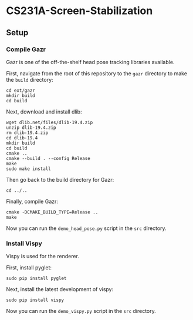 # CS231A-Screen-Stabilization

## Setup

### Compile Gazr
Gazr is one of the off-the-shelf head pose tracking libraries available.

First, navigate from the root of this repository to the `gazr` directory to make the `build` directory:

```
cd ext/gazr
mkdir build
cd build
```

Next, download and install dlib:

```
wget dlib.net/files/dlib-19.4.zip
unzip dlib-19.4.zip
rm dlib-19.4.zip
cd dlib-19.4
mkdir build
cd build
cmake ..
cmake --build . --config Release
make
sudo make install
```

Then go back to the build directory for Gazr:

```
cd ../..
```

Finally, compile Gazr:

```
cmake -DCMAKE_BUILD_TYPE=Release ..
make
```

Now you can run the `demo_head_pose.py` script in the `src` directory.

### Install Vispy
Vispy is used for the renderer.

First, install pyglet:

```
sudo pip install pyglet
```

Next, install the latest development of vispy:

```
sudo pip install vispy
```

Now you can run the `demo_vispy.py` script in the `src` directory.


